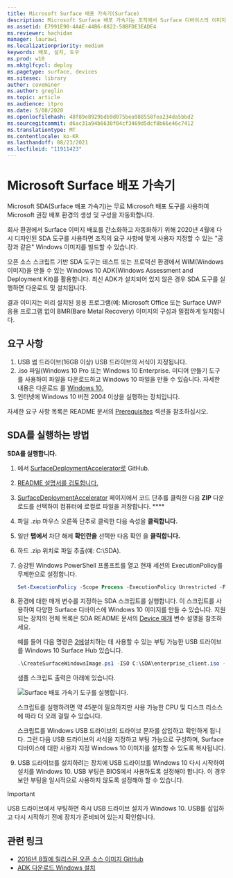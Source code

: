 ```yaml
---
title: Microsoft Surface 배포 가속기(Surface)
description: Microsoft Surface 배포 가속기는 조직에서 Surface 디바이스의 이미지를 다시 작성하기 위한 빠르고 간편한 배포 메커니즘을 제공합니다.
ms.assetid: E7991E90-4AAE-44B6-8822-58BFDE3EADE4
ms.reviewer: hachidan
manager: laurawi
ms.localizationpriority: medium
keywords: 배포, 설치, 도구
ms.prod: w10
ms.mktglfcycl: deploy
ms.pagetype: surface, devices
ms.sitesec: library
author: coveminer
ms.author: greglin
ms.topic: article
ms.audience: itpro
ms.date: 5/08/2020
ms.openlocfilehash: 48f89e8929bdb9d075bea988558fea234da5bbd2
ms.sourcegitcommit: d6ac31a94b6630f04cf3469d5dcf8b66e46c7412
ms.translationtype: MT
ms.contentlocale: ko-KR
ms.lasthandoff: 08/23/2021
ms.locfileid: "11911423"
---
```

# <a name="microsoft-surface-deployment-accelerator"></a>Microsoft Surface 배포 가속기

Microsoft SDA(Surface 배포 가속기)는 무료 Microsoft 배포 도구를 사용하여 Microsoft 권장 배포 환경의 생성 및 구성을 자동화합니다.

회사 환경에서 Surface 이미지 배포를 간소화하고 자동화하기 위해 2020년 4월에 다시 디자인된 SDA 도구를 사용하면 조직의 요구 사항에 맞게 사용자 지정할 수 있는 "공장과 같은" Windows 이미지를 빌드할 수 있습니다.

오픈 소스 스크립트 기반 SDA 도구는 테스트 또는 프로덕션 환경에서 WIM(Windows 이미지)을 만들 수 있는 Windows 10 ADK(Windows Assessment and Deployment Kit)를 활용합니다. 최신 ADK가 설치되어 있지 않은 경우 SDA 도구를 실행하면 다운로드 및 설치됩니다.

결과 이미지는 미리 설치된 응용 프로그램(예: Microsoft Office 또는 Surface UWP 응용 프로그램 없이 BMR(Bare Metal Recovery) 이미지의 구성과 밀접하게 일치합니다.

## <a name="requirements"></a>요구 사항

1. USB 썸 드라이브(16GB 이상) USB 드라이브의 서식이 지정됩니다.
2. .iso 파일(Windows 10 Pro 또는 Windows 10 Enterprise. 미디어 만들기 도구를 사용하여 파일을 다운로드하고 Windows 10 파일을 만들 수 있습니다. 자세한 내용은 다운로드 를 [Windows 10.](https://www.microsoft.com/software-download/windows10)
3. 인터넷에 Windows 10 버전 2004 이상을 실행하는 장치입니다.

자세한 요구 사항 목록은 README 문서의 [Prerequisites](https://github.com/microsoft/SurfaceDeploymentAccelerator/blob/master/README.md#prerequisites) 섹션을 참조하십시오.

## <a name="how-to-run-the-sda"></a>SDA를 실행하는 방법

**SDA를 실행합니다.**

1. 에서 [SurfaceDeploymentAccelerator로](https://github.com/microsoft/SurfaceDeploymentAccelerator) GitHub. 
2. [README 설명서를 검토합니다.](https://github.com/microsoft/SurfaceDeploymentAccelerator/blob/master/README.md)
3. [SurfaceDeploymentAccelerator](https://github.com/microsoft/SurfaceDeploymentAccelerator) 페이지에서 코드 단추를 클릭한 다음 **ZIP** 다운로드를 선택하여 컴퓨터에 로컬로 파일을 저장합니다. ****
4. 파일 .zip 마우스 오른쪽 단추로 클릭한 다음 속성을 **클릭합니다.**
5. 일반 **탭에서** 차단 해제 **확인란을** 선택한 다음 확인 을 **클릭합니다.**
6. 하드 .zip 위치로 파일 추출(예: C:\SDA).
7. 승강된 Windows PowerShell 프롬프트를 열고 현재 세션의 ExecutionPolicy를 무제한으로 설정합니다.

    ```powershell
    Set-ExecutionPolicy -Scope Process -ExecutionPolicy Unrestricted -Force
    ```
8. 환경에 대한 매개 변수를 지정하는 SDA 스크립트를 실행합니다. 이 스크립트를 사용하여 다양한 Surface 디바이스에 Windows 10 이미지를 만들 수 있습니다. 지원되는 장치의 전체 목록은 SDA README 문서의 [Device 매개](https://github.com/microsoft/SurfaceDeploymentAccelerator/blob/master/README.md#full-parameter-documentation) 변수 설명을 참조하세요. 

    예를 들어 다음 명령은 [2에](https://docs.microsoft.com/surface-hub/surface-hub-2s-migrate-os)설치하는 데 사용할 수 있는 부팅 가능한 USB 드라이브를 Windows 10 Surface Hub 있습니다.

    ```powershell
    .\CreateSurfaceWindowsImage.ps1 -ISO C:\SDA\enterprise_client.iso -OSSKU Enterprise -DestinationFolder C:\Output -Device SurfaceHub2 -CreateUSB $True
    ```
    샘플 스크립트 출력은 아래에 있습니다.

   ![Surface 배포 가속기 도구를 실행합니다.](images/sda1.png)

    스크립트를 실행하려면 약 45분이 필요하지만 사용 가능한 CPU 및 디스크 리소스에 따라 더 오래 걸릴 수 있습니다. 

    스크립트를 Windows USB 드라이브의 드라이브 문자를 삽입하고 확인하게 됩니다. 그런 다음 USB 드라이브의 서식을 지정하고 부팅 가능으로 구성하며, Surface 디바이스에 대한 사용자 지정 Windows 10 이미지를 설치할 수 있도록 복사됩니다.

9. USB 드라이브를 설치하려는 장치에 USB 드라이브를 Windows 10 다시 시작하여 설치를 Windows 10. USB 부팅은 BIOS에서 사용하도록 설정해야 합니다. 이 경우 보안 부팅을 일시적으로 사용하지 않도록 설정해야 할 수 있습니다.

> [!IMPORTANT]
> USB 드라이브에서 부팅하면 즉시 USB 드라이브 설치가 Windows 10. USB를 삽입하고 다시 시작하기 전에 장치가 준비되어 있는지 확인합니다. 

## <a name="related-links"></a>관련 링크

 - [2016년 8월에 릴리스된 오픈 소스 이미지 GitHub](https://techcommunity.microsoft.com/t5/surface-it-pro-blog/open-source-image-deployment-tool-released-on-github/ba-p/1314115)
 - [ADK 다운로드 Windows 설치](https://docs.microsoft.com/windows-hardware/get-started/adk-install)
